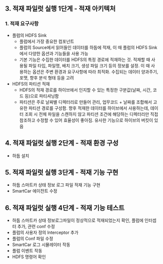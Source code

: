 ## 3. 적재 파일럿 실행 1단계 - 적재 아키텍처
### 1. 적재 요구사항
- 플럼의 HDFS Sink
  - 플럼에서 가장 중요한 컴포넌트
  - 플럼의 Source에서 읽어들인 데이터를 하둡에 적재, 이 때 플럼의 HDFS Sink 에서 다양한 옵션과 기능들을 사용 가능
  - 기본 기능은 수집한 데이터를 HDFS의 특정 경로에 적재하는 것. 적재할 때 사용될 파일 타입, 파일명, 배치 크기, 생성 파일 크기 등의 정보를 설정. 이 때 사용하는 옵션은 주변 환경과 요구사항에 따라 최적화. 수집되는 데이터 양과주기, 포맷, 향후 분석 형태 등을 고려
- HDFS의 파티션 적재
  - HDFS의 적재 경로를 하이브에서 인지할 수 있는 특정한 구분값(날짜, 시간, 코드 등)으로 파티셔닝함
  - 파티션은 주로 날짜별 디렉터리로 만들어 관리, 업무코드 + 날짜를 조합해서 고유한 파티션 경로를 구성함. 향후 적재한 데이터를 하이브에서 사용하는데, 데이터 조회 시 전체 파일을 스캔하지 않고 파티션 조건에 해당하는 디렉터리만 직접 참조하고 수정할 수 있어 효율성이 좋아짐. 유사한 기능으로 하이브의 버킷이 있음
## 4. 적재 파일럿 실행 2단계 - 적재 환경 구성
- 하둡 설치
## 5. 적재 파일럿 실행 3단계 - 적재 기능 구현
- 하둡 스마트카 상태 정보 로그 파일 적재 기능 구현
- SmartCar 에이전트 수정
## 6. 적재 파일럿 실행 4단계 - 적재 기능 테스트
- 하둡 스마트카 상태 정보로그파일이 정상적으로 적재되었는지 확인, 플럼에 인터셉터 추가, 관련 conf 수정
- 플럼의 사용자 정의 Interceptor 추가
- 플럼의 Conf 파일 수정
- SmartCar 로그 시뮬레이터 작동
- 플럼 이벤트 작동
- HDFS 명령어 확인
